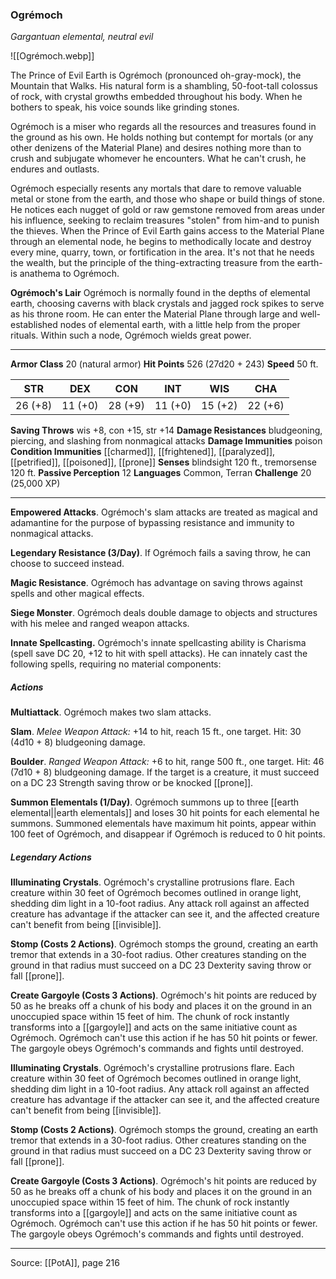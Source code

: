 ### Ogrémoch
_Gargantuan elemental, neutral evil_

![[Ogrémoch.webp]]

The Prince of Evil Earth is Ogrémoch (pronounced oh-gray-mock), the Mountain that Walks. His natural form is a shambling, 50-foot-tall colossus of rock, with crystal growths embedded throughout his body. When he bothers to speak, his voice sounds like grinding stones.

Ogrémoch is a miser who regards all the resources and treasures found in the ground as his own. He holds nothing but contempt for mortals (or any other denizens of the Material Plane) and desires nothing more than to crush and subjugate whomever he encounters. What he can't crush, he endures and outlasts.

Ogrémoch especially resents any mortals that dare to remove valuable metal or stone from the earth, and those who shape or build things of stone. He notices each nugget of gold or raw gemstone removed from areas under his influence, seeking to reclaim treasures "stolen" from him-and to punish the thieves. When the Prince of Evil Earth gains access to the Material Plane through an elemental node, he begins to methodically locate and destroy every mine, quarry, town, or fortification in the area. It's not that he needs the wealth, but the principle of the thing-extracting treasure from the earth-is anathema to Ogrémoch.


**Ogrémoch's Lair** Ogrémoch is normally found in the depths of elemental earth, choosing caverns with black crystals and jagged rock spikes to serve as his throne room. He can enter the Material Plane through large and well-established nodes of elemental earth, with a little help from the proper rituals. Within such a node, Ogrémoch wields great power.






---

**Armor Class** 20 (natural armor)
**Hit Points** 526 (27d20 + 243)
**Speed** 50 ft.

| STR     | DEX     | CON     | INT     | WIS     | CHA     |
|---------|---------|---------|---------|---------|---------|
| 26 (+8) | 11 (+0) | 28 (+9) | 11 (+0) | 15 (+2) | 22 (+6) |

**Saving Throws** wis +8, con +15, str +14
**Damage Resistances** bludgeoning, piercing, and slashing from nonmagical attacks
**Damage Immunities** poison
**Condition Immunities** [[charmed]], [[frightened]], [[paralyzed]], [[petrified]], [[poisoned]], [[prone]]
**Senses** blindsight 120 ft., tremorsense 120 ft.
**Passive Perception** 12
**Languages** Common, Terran
**Challenge** 20 (25,000 XP)

---

**Empowered Attacks**. Ogrémoch's slam attacks are treated as magical and adamantine for the purpose of bypassing resistance and immunity to nonmagical attacks.

**Legendary Resistance (3/Day)**. If Ogrémoch fails a saving throw, he can choose to succeed instead.

**Magic Resistance**. Ogrémoch has advantage on saving throws against spells and other magical effects.

**Siege Monster**. Ogrémoch deals double damage to objects and structures with his melee and ranged weapon attacks.

**Innate Spellcasting.** Ogrémoch's innate spellcasting ability is Charisma (spell save DC 20, +12 to hit with spell attacks). He can innately cast the following spells, requiring no material components:

##### Actions
**Multiattack**. Ogrémoch makes two slam attacks.

**Slam**. _Melee Weapon Attack:_ +14 to hit, reach 15 ft., one target. Hit: 30 (4d10 + 8) bludgeoning damage.

**Boulder**. _Ranged Weapon Attack:_ +6 to hit, range 500 ft., one target. Hit: 46 (7d10 + 8) bludgeoning damage. If the target is a creature, it must succeed on a DC 23 Strength saving throw or be knocked [[prone]].

**Summon Elementals (1/Day)**. Ogrémoch summons up to three [[earth elemental||earth elementals]] and loses 30 hit points for each elemental he summons. Summoned elementals have maximum hit points, appear within 100 feet of Ogrémoch, and disappear if Ogrémoch is reduced to 0 hit points.

##### Legendary Actions
**Illuminating Crystals**. Ogrémoch's crystalline protrusions flare. Each creature within 30 feet of Ogrémoch becomes outlined in orange light, shedding dim light in a 10-foot radius. Any attack roll against an affected creature has advantage if the attacker can see it, and the affected creature can't benefit from being [[invisible]].

**Stomp (Costs 2 Actions)**. Ogrémoch stomps the ground, creating an earth tremor that extends in a 30-foot radius. Other creatures standing on the ground in that radius must succeed on a DC 23 Dexterity saving throw or fall [[prone]].

**Create Gargoyle (Costs 3 Actions)**. Ogrémoch's hit points are reduced by 50 as he breaks off a chunk of his body and places it on the ground in an unoccupied space within 15 feet of him. The chunk of rock instantly transforms into a [[gargoyle]] and acts on the same initiative count as Ogrémoch. Ogrémoch can't use this action if he has 50 hit points or fewer. The gargoyle obeys Ogrémoch's commands and fights until destroyed.

**Illuminating Crystals**. Ogrémoch's crystalline protrusions flare. Each creature within 30 feet of Ogrémoch becomes outlined in orange light, shedding dim light in a 10-foot radius. Any attack roll against an affected creature has advantage if the attacker can see it, and the affected creature can't benefit from being [[invisible]].

**Stomp (Costs 2 Actions)**. Ogrémoch stomps the ground, creating an earth tremor that extends in a 30-foot radius. Other creatures standing on the ground in that radius must succeed on a DC 23 Dexterity saving throw or fall [[prone]].

**Create Gargoyle (Costs 3 Actions)**. Ogrémoch's hit points are reduced by 50 as he breaks off a chunk of his body and places it on the ground in an unoccupied space within 15 feet of him. The chunk of rock instantly transforms into a [[gargoyle]] and acts on the same initiative count as Ogrémoch. Ogrémoch can't use this action if he has 50 hit points or fewer. The gargoyle obeys Ogrémoch's commands and fights until destroyed.


---

Source: [[PotA]], page 216